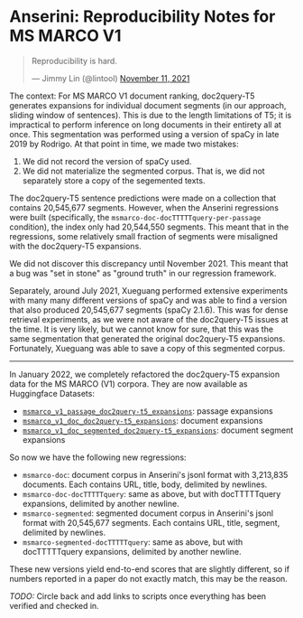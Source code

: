 # Anserini: Reproducibility Notes for MS MARCO V1

<blockquote class="twitter-tweet"><p lang="en" dir="ltr">Reproducibility is hard.</p>&mdash; Jimmy Lin (@lintool) <a href="https://twitter.com/lintool/status/1458853999298465796?ref_src=twsrc%5Etfw">November 11, 2021</a></blockquote>

The context: For MS MARCO V1 document ranking, doc2query-T5 generates expansions for individual document segments (in our approach, sliding window of sentences).
This is due to the length limitations of T5; it is impractical to perform inference on long documents in their entirety all at once.
This segmentation was performed using a version of spaCy in late 2019 by Rodrigo.
At that point in time, we made two mistakes:

1. We did not record the version of spaCy used.
2. We did not materialize the segmented corpus. That is, we did not separately store a copy of the segemented texts.

The doc2query-T5 sentence predictions were made on a collection that contains 20,545,677 segments.
However, when the Anserini regressions were built (specifically, the `msmarco-doc-docTTTTTquery-per-passage` condition), the index only had 20,544,550 segments.
This meant that in the regressions, some relatively small fraction of segments were misaligned with the doc2query-T5 expansions.

We did not discover this discrepancy until November 2021.
This meant that a bug was "set in stone" as "ground truth" in our regression framework.

Separately, around July 2021, Xueguang performed extensive experiments with many many different versions of spaCy and was able to find a version that also produced 20,545,677 segments (spaCy 2.1.6).
This was for dense retrieval experiments, as we were not aware of the doc2query-T5 issues at the time.
It is very likely, but we cannot know for sure, that this was the same segmentation that generated the original doc2query-T5 expansions.
Fortunately, Xueguang was able to save a copy of this segmented corpus.

---

In January 2022, we completely refactored the doc2query-T5 expansion data for the MS MARCO (V1) corpora.
They are now available as Huggingface Datasets:

+ [`msmarco_v1_passage_doc2query-t5_expansions`](https://huggingface.co/datasets/castorini/msmarco_v1_passage_doc2query-t5_expansions): passage expansions
+ [`msmarco_v1_doc_doc2query-t5_expansions`](https://huggingface.co/datasets/castorini/msmarco_v1_doc_doc2query-t5_expansions): document expansions
+ [`msmarco_v1_doc_segmented_doc2query-t5_expansions`](https://huggingface.co/datasets/castorini/msmarco_v1_doc_segmented_doc2query-t5_expansions): document segment expansions

So now we have the following new regressions:

+ `msmarco-doc`: document corpus in Anserini's jsonl format with 3,213,835 documents. Each contains URL, title, body, delimited by newlines.
+ `msmarco-doc-docTTTTTquery`: same as above, but with docTTTTTquery expansions, delimited by another newline.
+ `msmarco-segmented`: segmented document corpus in Anserini's jsonl format with 20,545,677 segments. Each contains URL, title, segment, delimited by newlines.
+ `msmarco-segmented-docTTTTTquery`: same as above, but with docTTTTTquery expansions, delimited by another newline.

These new versions yield end-to-end scores that are slightly different, so if numbers reported in a paper do not exactly match, this may be the reason.

*TODO:* Circle back and add links to scripts once everything has been verified and checked in.
